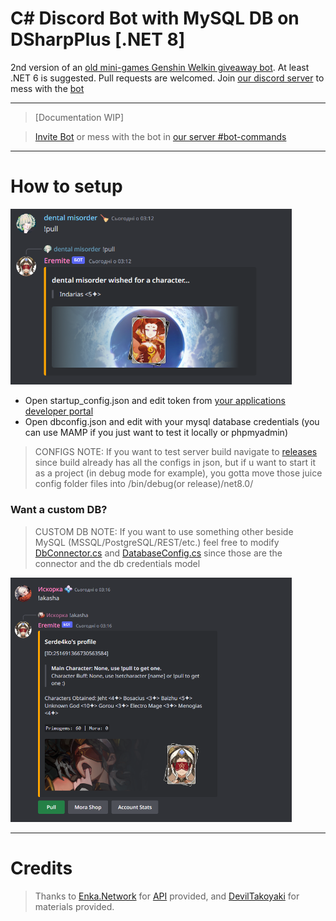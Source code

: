 # C# Discord Bot with MySQL DB on DSharpPlus [.NET 8]
 2nd version of an [old mini-games Genshin Welkin giveaway bot](https://github.com/dentalmisorder/genshin-eremite-discordbot). At least .NET 6 is suggested. Pull requests are welcomed. Join [our discord server](https://discord.gg/mentallystable4sure) to mess with the [bot](https://discord.com/api/oauth2/authorize?client_id=739487241469952000&permissions=8&scope=bot)
***
> [Documentation WIP]

> [Invite Bot](https://discord.com/api/oauth2/authorize?client_id=739487241469952000&permissions=8&scope=bot)
> or mess with the bot in [our server #bot-commands](https://discord.gg/mentallystable4sure)
***

# How to setup
  <img src=https://github.com/MentallyStable4sure/Eremite/blob/main/content/img_pull2.png width='450'></img>

  - Open startup_config.json and edit token from [your applications developer portal](https://discord.com/developers/applications)
  - Open dbconfig.json and edit with your mysql database credentials (you can use MAMP if you just want to test it locally or phpmyadmin)

  > CONFIGS NOTE: If you want to test server build navigate to [releases](/releases) since build already has all the configs in json, but if u want to start it as a project (in debug mode for example), you gotta move those juice config folder files into /bin/debug(or release)/net8.0/

### Want a custom DB?

 > CUSTOM DB NOTE: If you want to use something other beside MySQL (MSSQL/PostgreSQL/REST/etc.) feel free to modify [DbConnector.cs](Eremite/Services/DbConnector.cs) and [DatabaseConfig.cs](Eremite/Data/DatabaseConfig.cs) since those are the connector and the db credentials model

  <img src=https://github.com/MentallyStable4sure/Eremite/blob/main/content/img_profile.png width='450'></img>


***

# Credits

> Thanks to [Enka.Network](https://github.com/EnkaNetwork) for [API](https://github.com/EnkaNetwork/API-docs) provided, and [DevilTakoyaki](https://twitter.com/deviltakoyaki) for materials provided.
